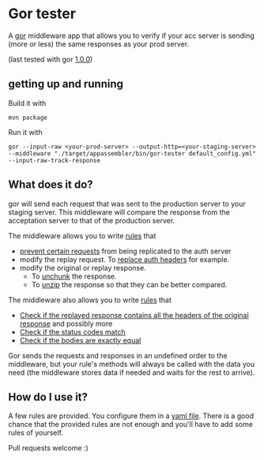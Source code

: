 # Gor tester

A [gor](https://github.com/buger/gor) middleware app that allows you to verify if your acc server is sending (more or less) the same responses as your prod server.

(last tested with gor [1.0.0](https://github.com/buger/goreplay/releases/tag/v1.0.0))

## getting up and running

Build it with

```
mvn package
```

Run it with 

```
gor --input-raw <your-prod-server> --output-http=<your-staging-server> --middleware "./target/appassembler/bin/gor-tester default_config.yml" --input-raw-track-response
```

## What does it do?

gor will send each request that was sent to the production server to your staging server. 
This middleware will compare the response from the acceptation server to that of the production server.

The middleware allows you to write [rules](/src/main/java/nl/knaw/huygens/gortester/rewriterules/RewriteRule.java) that

 * [prevent certain requests](/src/main/java/nl/knaw/huygens/gortester/rewriterules/BlockReplayRule.java) from being replicated to the auth server
 * modify the replay request. To [replace auth headers](/src/main/java/nl/knaw/huygens/gortester/rewriterules/StoreAuthRule.java) for example.
 * modify the original or replay response. 
    * To [unchunk](/src/main/java/nl/knaw/huygens/gortester/rewriterules/UnchunkRule.java) the response. 
    * To [unzip](/src/main/java/nl/knaw/huygens/gortester/rewriterules/GunzipRule.java) the response so that they can be better compared.

The middleware also allows you to write [rules](/src/main/java/nl/knaw/huygens/gortester/differs/Differ.java) that

 * [Check if the replayed response contains all the headers of the original response](/src/main/java/nl/knaw/huygens/gortester/differs/HeaderDiffer.java) and possibly more
 * [Check if the status codes match](/src/main/java/nl/knaw/huygens/gortester/differs/StatusDiffer.java)
 * [Check if the bodies are exactly equal](/src/main/java/nl/knaw/huygens/gortester/differs/BinaryBodyDiffer.java)

Gor sends the requests and responses in an undefined order to the middleware, but your rule's methods will always be called with the data you need (the middleware stores data if needed and waits for the rest to arrive).

## How do I use it?

A few rules are provided. 
You configure them in a [yaml file](default_config.yml). 
There is a good chance that the provided rules are not enough and you'll have to add some rules of yourself.

Pull requests welcome :)
